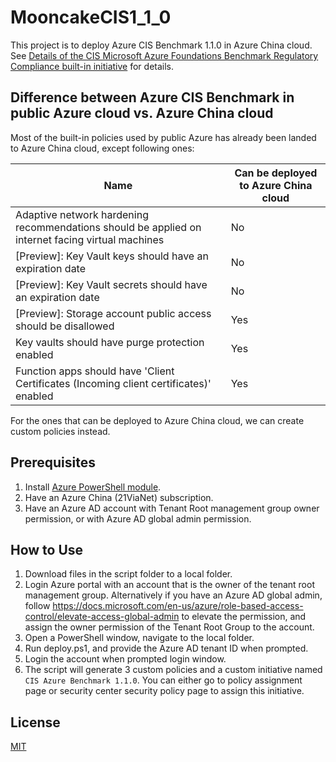 # MooncakeCIS1_1_0
This project is to deploy Azure CIS Benchmark 1.1.0 in Azure China cloud.  
See [Details of the CIS Microsoft Azure Foundations Benchmark Regulatory Compliance built-in initiative](https://docs.microsoft.com/en-us/azure/governance/policy/samples/cis-azure-1-1-0) for details.

## Difference between Azure CIS Benchmark in public Azure cloud vs. Azure China cloud  
Most of the built-in policies used by public Azure has already been landed to Azure China cloud, except following ones:  

| Name | Can be deployed to Azure China cloud |
| --- | --- |
| Adaptive network hardening recommendations should be applied on internet facing virtual machines | No |
| [Preview]: Key Vault keys should have an expiration date | No |
| [Preview]: Key Vault secrets should have an expiration date | No |
| [Preview]: Storage account public access should be disallowed | Yes |
| Key vaults should have purge protection enabled | Yes |
| Function apps should have 'Client Certificates (Incoming client certificates)' enabled | Yes |

For the ones that can be deployed to Azure China cloud, we can create custom policies instead.

## Prerequisites  
1. Install [Azure PowerShell module](https://docs.microsoft.com/en-us/powershell/azure/install-az-ps).  
2. Have an Azure China (21ViaNet) subscription.  
3. Have an Azure AD account with Tenant Root management group owner permission, or with Azure AD global admin permission.

## How to Use  
1. Download files in the script folder to a local folder.
2. Login Azure portal with an account that is the owner of the tenant root management group. Alternatively if you have an Azure AD global admin, follow https://docs.microsoft.com/en-us/azure/role-based-access-control/elevate-access-global-admin to elevate the permission, and assign the owner permission of the Tenant Root Group to the account.
3. Open a PowerShell window, navigate to the local folder.
4. Run deploy.ps1, and provide the Azure AD tenant ID when prompted.
5. Login the account when prompted login window.
6. The script will generate 3 custom policies and a custom initiative named `CIS Azure Benchmark 1.1.0`. You can either go to policy assignment page or security center security policy page to assign this initiative.

## License
[MIT](LICENSE.md)  
